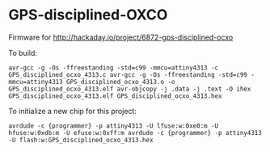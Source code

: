 # GPS-disciplined-OXCO
Firmware for http://hackaday.io/project/6872-gps-disciplined-ocxo

To build:

`
avr-gcc -g -Os -ffreestanding -std=c99 -mmcu=attiny4313 -c GPS_disciplined_ocxo_4313.c
avr-gcc -g -Os -ffreestanding -std=c99 -mmcu=attiny4313 GPS_disciplined_ocxo_4313.o -o GPS_disciplined_ocxo_4313.elf
avr-objcopy -j .data -j .text -O ihex GPS_disciplined_ocxo_4313.elf GPS_disciplined_ocxo_4313.hex
`

To initialize a new chip for this project:

`
avrdude -c {programmer} -p attiny4313 -U lfuse:w:0xe0:m -U hfuse:w:0xdb:m -U efuse:w:0xff:m
avrdude -c {programmer} -p attiny4313 -U flash:w:GPS_disciplined_ocxo_4313.hex
`

